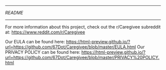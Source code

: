 ********
*README*
********

For more information about this project, check out the r/Caregivee subreddit at: https://www.reddit.com/r/Caregivee

Our EULA can be found here: https://html-preview.github.io/?url=https://github.com/67Dot/Caregivee/blob/master/EULA.html
Our PRIVACY POLICY can be found here: https://html-preview.github.io/?url=https://github.com/67Dot/Caregivee/blob/master/PRIVACY%20POLICY.html
